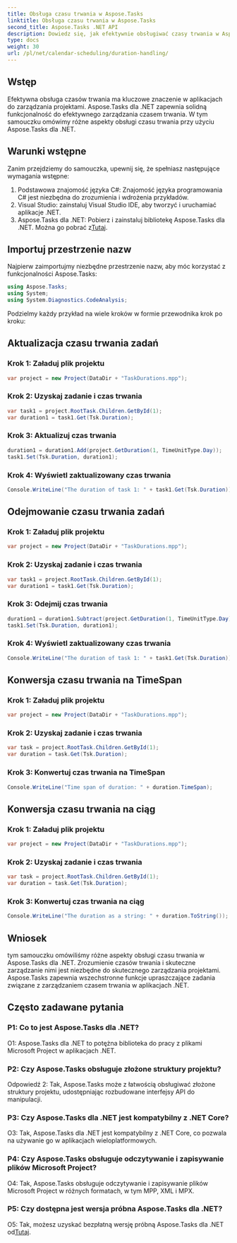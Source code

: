 ```yaml
---
title: Obsługa czasu trwania w Aspose.Tasks
linktitle: Obsługa czasu trwania w Aspose.Tasks
second_title: Aspose.Tasks .NET API
description: Dowiedz się, jak efektywnie obsługiwać czasy trwania w Aspose.Tasks dla .NET, korzystając z samouczków krok po kroku.
type: docs
weight: 30
url: /pl/net/calendar-scheduling/duration-handling/
---
```

## Wstęp

Efektywna obsługa czasów trwania ma kluczowe znaczenie w aplikacjach do zarządzania projektami. Aspose.Tasks dla .NET zapewnia solidną funkcjonalność do efektywnego zarządzania czasem trwania. W tym samouczku omówimy różne aspekty obsługi czasu trwania przy użyciu Aspose.Tasks dla .NET.

## Warunki wstępne

Zanim przejdziemy do samouczka, upewnij się, że spełniasz następujące wymagania wstępne:

1. Podstawowa znajomość języka C#: Znajomość języka programowania C# jest niezbędna do zrozumienia i wdrożenia przykładów.
2. Visual Studio: zainstaluj Visual Studio IDE, aby tworzyć i uruchamiać aplikacje .NET.
3.  Aspose.Tasks dla .NET: Pobierz i zainstaluj bibliotekę Aspose.Tasks dla .NET. Można go pobrać z[Tutaj](https://releases.aspose.com/tasks/net/).

## Importuj przestrzenie nazw

Najpierw zaimportujmy niezbędne przestrzenie nazw, aby móc korzystać z funkcjonalności Aspose.Tasks:

```csharp
using Aspose.Tasks;
using System;
using System.Diagnostics.CodeAnalysis;


```

Podzielmy każdy przykład na wiele kroków w formie przewodnika krok po kroku:

## Aktualizacja czasu trwania zadań

### Krok 1: Załaduj plik projektu

```csharp
var project = new Project(DataDir + "TaskDurations.mpp");
```

### Krok 2: Uzyskaj zadanie i czas trwania

```csharp
var task1 = project.RootTask.Children.GetById(1);
var duration1 = task1.Get(Tsk.Duration);
```

### Krok 3: Aktualizuj czas trwania

```csharp
duration1 = duration1.Add(project.GetDuration(1, TimeUnitType.Day));
task1.Set(Tsk.Duration, duration1);
```

### Krok 4: Wyświetl zaktualizowany czas trwania

```csharp
Console.WriteLine("The duration of task 1: " + task1.Get(Tsk.Duration));
```

## Odejmowanie czasu trwania zadań

### Krok 1: Załaduj plik projektu

```csharp
var project = new Project(DataDir + "TaskDurations.mpp");
```

### Krok 2: Uzyskaj zadanie i czas trwania

```csharp
var task1 = project.RootTask.Children.GetById(1);
var duration1 = task1.Get(Tsk.Duration);
```

### Krok 3: Odejmij czas trwania

```csharp
duration1 = duration1.Subtract(project.GetDuration(1, TimeUnitType.Day));
task1.Set(Tsk.Duration, duration1);
```

### Krok 4: Wyświetl zaktualizowany czas trwania

```csharp
Console.WriteLine("The duration of task 1: " + task1.Get(Tsk.Duration));
```

## Konwersja czasu trwania na TimeSpan

### Krok 1: Załaduj plik projektu

```csharp
var project = new Project(DataDir + "TaskDurations.mpp");
```

### Krok 2: Uzyskaj zadanie i czas trwania

```csharp
var task = project.RootTask.Children.GetById(1);
var duration = task.Get(Tsk.Duration);
```

### Krok 3: Konwertuj czas trwania na TimeSpan

```csharp
Console.WriteLine("Time span of duration: " + duration.TimeSpan);
```

## Konwersja czasu trwania na ciąg

### Krok 1: Załaduj plik projektu

```csharp
var project = new Project(DataDir + "TaskDurations.mpp");
```

### Krok 2: Uzyskaj zadanie i czas trwania

```csharp
var task = project.RootTask.Children.GetById(1);
var duration = task.Get(Tsk.Duration);
```

### Krok 3: Konwertuj czas trwania na ciąg

```csharp
Console.WriteLine("The duration as a string: " + duration.ToString());
```

## Wniosek

tym samouczku omówiliśmy różne aspekty obsługi czasu trwania w Aspose.Tasks dla .NET. Zrozumienie czasów trwania i skuteczne zarządzanie nimi jest niezbędne do skutecznego zarządzania projektami. Aspose.Tasks zapewnia wszechstronne funkcje upraszczające zadania związane z zarządzaniem czasem trwania w aplikacjach .NET.

## Często zadawane pytania

### P1: Co to jest Aspose.Tasks dla .NET?

O1: Aspose.Tasks dla .NET to potężna biblioteka do pracy z plikami Microsoft Project w aplikacjach .NET.

### P2: Czy Aspose.Tasks obsługuje złożone struktury projektu?

Odpowiedź 2: Tak, Aspose.Tasks może z łatwością obsługiwać złożone struktury projektu, udostępniając rozbudowane interfejsy API do manipulacji.

### P3: Czy Aspose.Tasks dla .NET jest kompatybilny z .NET Core?

O3: Tak, Aspose.Tasks dla .NET jest kompatybilny z .NET Core, co pozwala na używanie go w aplikacjach wieloplatformowych.

### P4: Czy Aspose.Tasks obsługuje odczytywanie i zapisywanie plików Microsoft Project?

O4: Tak, Aspose.Tasks obsługuje odczytywanie i zapisywanie plików Microsoft Project w różnych formatach, w tym MPP, XML i MPX.

### P5: Czy dostępna jest wersja próbna Aspose.Tasks dla .NET?

O5: Tak, możesz uzyskać bezpłatną wersję próbną Aspose.Tasks dla .NET od[Tutaj](https://releases.aspose.com/).